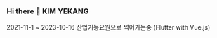 ### Hi there 👋 KIM YEKANG

2021-11-1 ~ 2023-10-16 산업기능요원으로 썩어가는중 (Flutter with Vue.js)
<!-- ![Anurag's GitHub stats](https://github-readme-stats.vercel.app/api?username=kimyekang&show_icons=true&theme=synthwave) -->

  

<!-- 
 <img src="https://img.shields.io/badge/Kotlin-8B00FF?style=flat-square&logo=Kotlin&logoColor=white"/>  <img src="https://img.shields.io/badge/java-964B00?style=flat-square&logo=java&logoColor=white"/> <img src="https://img.shields.io/badge/Android-008000?style=flat-square&logo=Android&logoColor=white"/>  <img src="https://img.shields.io/badge/Arduino-00979D?style=flat-square&logo=Arduino&logoColor=white"/> 


 -->
